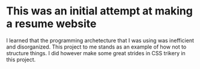 # This was an initial attempt at making a resume website
I learned that the programming archetecture that I was using was inefficient and disorganized. This project to me stands as an example of how not to structure things. I did however make some great strides in CSS trikery in this project.
